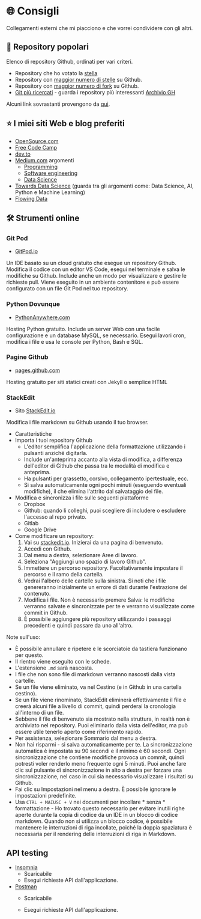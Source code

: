 # 🌐 Consigli

Collegamenti esterni che mi piacciono e che vorrei condividere con gli altri.

## 🤩 Repository popolari

Elenco di repository Github, ordinati per vari criteri.

- Repository che ho votato la [stella](https://github.com/MichaelCurrin?tab=stars) 
- Repository con [maggior numero di stelle](https://github.com/search?q=stars%3A%3E100&s=stars&type=Repositories) su Github.
- Repository con [maggior numero di fork](https://github.com/search?o=desc&q=stars:%3E1&s=forks&type=Repositories) su Github.
- [Git più ricercati](http://gitmostwanted.com/) - guarda i repository più interessanti [Archivio GH](https://www.gharchive.org/)

Alcuni link sovrastanti provengono da [qui](https://stackoverflow.com/questions/19855552/how-to-find-out-the-most-popular-repositories-on-github).

## ⭐ I miei siti Web e blog preferiti

- [OpenSource.com](https://opensource.com)
- [Free Code Camp](http://freeCodeCamp.org)
- [dev.to](https://dev.to)
- [Medium.com](https://medium.com) argomenti
    - [Programming](https://medium.com/topic/programming)
    - [Software engineering](https://medium.com/topic/software-engineering)
    - [Data Science](https://medium.com/topic/data-science)
- [Towards Data Science](https://towardsdatascience.com/) (guarda tra gli argomenti come: Data Science, AI, Python e Machine Learning)
- [Flowing Data](https://flowingdata.com)

## 🛠 Strumenti online 

### Git Pod

- [GitPod.io](https://gitpod.io) 

Un IDE basato su un cloud gratuito che esegue un repository Github. Modifica il codice con un editor VS Code, esegui nel terminale e salva le modifiche su Github. Include anche un modo per visualizzare e gestire le richieste pull. Viene eseguito in un ambiente contenitore e può essere configurato con un file Git Pod nel tuo repository.

### Python Dovunque

- [PythonAnywhere.com](https://pythonanywhere.com)

Hosting Python gratuito. Include un server Web con una facile configurazione e un database MySQL, se necessario. Esegui lavori cron, modifica i file e usa le console per Python, Bash e SQL.

### Pagine Github 

- [pages.github.com](https://pages.github.com/)

Hosting gratuito per siti statici creati con Jekyll o semplice HTML

### StackEdit

- Sito [StackEdit.io](https://stackedit.io/)

Modifica i file markdown su Github usando il tuo browser.

- Caratteristiche
- Importa i tuoi repository Github
	- L'editor semplifica l'applicazione della formattazione utilizzando i pulsanti anziché digitarla.
	- Include un'anteprima accanto alla vista di modifica, a differenza dell'editor di Github che passa tra le modalità di modifica e anteprima.
	- Ha pulsanti per grassetto, corsivo, collegamento ipertestuale, ecc.
	- Si salva automaticamente ogni pochi minuti (eseguendo eventuali modifiche), il che elimina l'attrito dal salvataggio dei file.
- Modifica e sincronizza i file sulle seguenti piattaforme
	- Dropbox
	- Github: quando li colleghi, puoi scegliere di includere o escludere l'accesso al repo privato.
	- Gitlab
	- Google Drive
- Come modificare un repository:
	1. Vai su [stackedit.io](https://stackedit.io/). Inizierai da una pagina di benvenuto.
	2. Accedi con Github.
	3. Dal menu a destra, selezionare Aree di lavoro.
	4. Seleziona "Aggiungi uno spazio di lavoro Github".
	5. Immettere un percorso repository. Facoltativamente impostare il percorso e il ramo della cartella.
	6. Vedrai l'albero delle cartelle sulla sinistra. Si noti che i file genereranno inizialmente un errore di dati durante l'estrazione del contenuto.
	7. Modifica i file. Non è necessario premere Salva: le modifiche verranno salvate e sincronizzate per te e verranno visualizzate come commit in Github.
	8. È possibile aggiungere più repository utilizzando i passaggi precedenti e quindi passare da uno all'altro.

Note sull'uso:

- È possibile annullare e ripetere e le scorciatoie da tastiera funzionano per questo.
- Il rientro viene eseguito con le schede.
- L'estensione `.md` sarà nascosta.
- I file che non sono file di markdown verranno nascosti dalla vista cartelle.
- Se un file viene eliminato, va nel Cestino (e in Github in una cartella cestino).
- Se un file viene rinominato, StackEdit eliminerà effettivamente il file e creerà alcuni file a livello di commit, quindi perderai la cronologia all'interno di un file.
- Sebbene il file di benvenuto sia mostrato nella struttura, in realtà non è archiviato nel repository. Puoi eliminarlo dalla vista dell'editor, ma può essere utile tenerlo aperto come riferimento rapido.
- Per assistenza, selezionare Sommario dal menu a destra.
- Non hai risparmi - si salva automaticamente per te. La sincronizzazione automatica è impostata su 90 secondi e il minimo è 60 secondi. Ogni sincronizzazione che contiene modifiche provoca un commit, quindi potresti voler renderlo meno frequente ogni 5 minuti. Puoi anche fare clic sul pulsante di sincronizzazione in alto a destra per forzare una sincronizzazione, nel caso in cui sia necessario visualizzare i risultati su Github.
- Fai clic su Impostazioni nel menu a destra. È possibile ignorare le impostazioni predefinite.
- Usa `CTRL + MAIUSC + V` nei documenti per incollare * senza * formattazione - Ho trovato questo necessario per evitare inutili righe aperte durante la copia di codice da un IDE in un blocco di codice markdown. Quando non si utilizza un blocco codice, è possibile mantenere le interruzioni di riga incollate, poiché la doppia spaziatura è necessaria per il rendering delle interruzioni di riga in Markdown.

## API testing


- [Insomnia](https://insomnia.rest/)
	- Scaricabile
	- Esegui richieste API dall'applicazione.
- [Postman](https://www.postman.com/)
	- Scaricabile

	- Esegui richieste API dall'applicazione.
